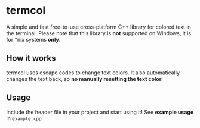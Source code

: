 # termcol
A simple and fast free-to-use cross-platform C++ library for colored text in the terminal.
Please note that this library is **not** supported on Windows, it is for \*nix systems **only**.

## How it works
termcol uses escape codes to change text colors. It also automatically changes the text back, so **no manually resetting the text color**!

## Usage
Include the header file in your project and start using it!
See **example usage** in `example.cpp`.
